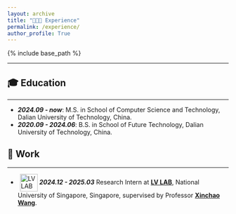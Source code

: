 ```yaml
---
layout: archive
title: "👨🏻‍💻 Experience"
permalink: /experience/
author_profile: True
---
```


<style>
table, th, td {
  border: none;
  border-collapse: collapse;
}
</style>

{% include base_path %}

<hr>

## 🎓 Education
<hr>
<ul>
    <li>
        <strong><i>2024.09 - now</i></strong>: M.S. in School of Computer Science and Technology, Dalian University of Technology, China.
    </li>
    <li>
        <strong><i>2020.09 - 2024.06</i></strong>: B.S. in School of Future Technology, Dalian University of Technology, China.
    </li>
</ul>

 

## 💼 Work
<hr>
<ul>
    <li>
        <img src="{{ base_path }}/images/Inter/lvlogo.png" alt="LV LAB Logo" style="width:40px; height:40px; vertical-align:middle; margin-left:5px;">
        <strong><i>2024.12 - 2025.03</i></strong>
        Research Intern at <a href="http://www.lv-nus.org/" target="_blank"><strong>LV LAB</strong></a>, 
        National University of Singapore, Singapore, supervised by Professor 
        <a href="https://sites.google.com/site/sitexinchaowang/" target="_blank"><strong>Xinchao Wang</strong></a>.
    </li>
</ul>



